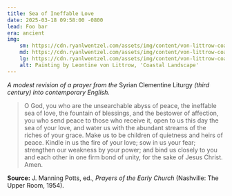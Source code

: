 ```yaml
---
title: Sea of Ineffable Love
date: 2025-03-18 09:58:00 -0800
lead: Foo bar
era: ancient
img:
    sm: https://cdn.ryanlwentzel.com/assets/img/content/von-littrow-coastal-landscape-sm.webp
    md: https://cdn.ryanlwentzel.com/assets/img/content/von-littrow-coastal-landscape-md.webp
    lg: https://cdn.ryanlwentzel.com/assets/img/content/von-littrow-coastal-landscape-lg.webp
    alt: Painting by Leontine von Littrow, 'Coastal Landscape'
---
```

*A modest revision of a prayer from the* Syrian Clementine Liturgy *(third century) into contemporary English.*

> O God, you who are the unsearchable abyss of peace, the ineffable sea of love, the fountain of blessings, and the bestower of affection, you who send peace to those who receive it, open to us this day the sea of your love, and water us with the abundant streams of the riches of your grace. Make us to be children of quietness and heirs of peace. Kindle in us the fire of your love; sow in us your fear; strengthen our weakness by your power; and bind us closely to you and each other in one firm bond of unity, for the sake of Jesus Christ. Amen.

**Source:** J. Manning Potts, ed., *Prayers of the Early Church* (Nashville: The Upper Room, 1954).

